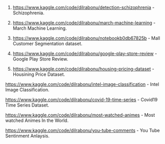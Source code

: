 1. https://www.kaggle.com/code/dilrabonu/detection-schizophrenia  - Schizophrenia.

2. https://www.kaggle.com/code/dilrabonu/march-machine-learning  - March Machine Learning.

3. https://www.kaggle.com/code/dilrabonu/notebookb0db67825b  - Mall Customer Segmentation dataset.

4. https://www.kaggle.com/code/dilrabonu/google-play-store-review  - Google Play Store Review.

5. https://www.kaggle.com/code/dilrabonu/housing-pricing-dataset  - Housining Price Dataset.

https://www.kaggle.com/code/dilrabonu/intel-image-classification  - Intel Image Classification.

https://www.kaggle.com/code/dilrabonu/covid-19-time-series   - Covid19 Time Series Dataset.

https://www.kaggle.com/code/dilrabonu/most-watched-animes  - Most watched Animes In the World.

https://www.kaggle.com/code/dilrabonu/you-tube-comments - You Tube Sentinment Anlaysis.
